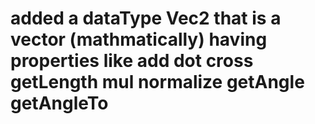 
# added a dataType Vec2 that is a vector (mathmatically) having properties like add dot cross getLength mul normalize getAngle getAngleTo 

